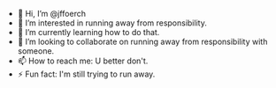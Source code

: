 - 👋 Hi, I’m @jffoerch
- 👀 I’m interested in running away from responsibility.
- 🌱 I’m currently learning how to do that.
- 💞️ I’m looking to collaborate on running away from responsibility with someone.
- 📫 How to reach me: U better don't.
- ⚡ Fun fact: I'm still trying to run away.
